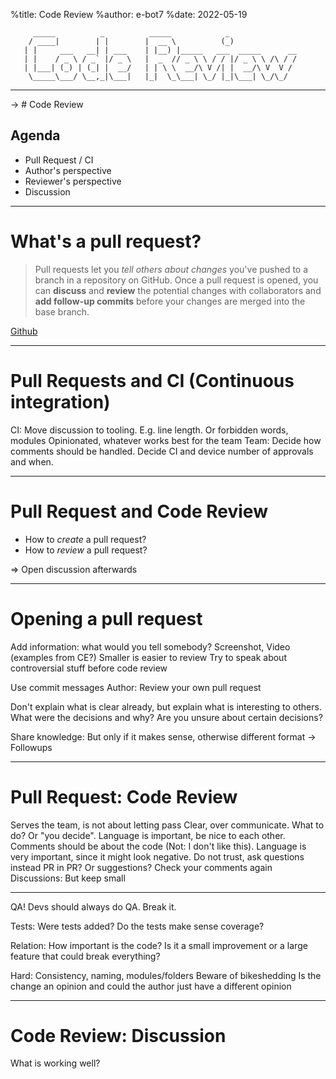 %title: Code Review
%author: e-bot7
%date: 2022-05-19

```
     _____          _          _____            _
    / ____|        | |        |  __ \          (_)
   | |     ___   __| | ___    | |__) |_____   ___  _____      __
   | |    / _ \ / _` |/ _ \   |  _  // _ \ \ / / |/ _ \ \ /\ / /
   | |___| (_) | (_| |  __/   | | \ \  __/\ V /| |  __/\ V  V /
    \_____\___/ \__,_|\___|   |_|  \_\___| \_/ |_|\___| \_/\_/

```

---

-> # Code Review

## Agenda

- Pull Request / CI
- Author's perspective
- Reviewer's perspective
- Discussion

---

# What's a pull request?

> Pull requests let you _tell others about changes_
> you've pushed to a branch in a repository on GitHub.
> Once a pull request is opened, you can **discuss** and
> **review** the potential changes with collaborators
> and **add follow-up commits** before your changes
> are merged into the base branch.

[Github](https://docs.github.com/pull-requests/collaborating-with-pull-requests)

---

# Pull Requests and CI (Continuous integration)

CI: Move discussion to tooling. E.g. line length.
Or forbidden words, modules
Opinionated, whatever works best for the team
Team: Decide how comments should be handled.
Decide CI and device number of approvals and when.

---

# Pull Request and Code Review

- How to _create_ a pull request?
- How to _review_ a pull request?

=> Open discussion afterwards

---

# Opening a pull request

Add information: what would you tell somebody?
Screenshot, Video (examples from CE?)
Smaller is easier to review
Try to speak about controversial stuff before code review

Use commit messages
Author: Review your own pull request

Don't explain what is clear already, but explain what is interesting to others.
What were the decisions and why? Are you unsure about certain decisions?

Share knowledge: But only if it makes sense,
otherwise different format -> Followups

---

# Pull Request: Code Review

Serves the team, is not about letting pass
Clear, over communicate. What to do? Or "you decide".
Language is important, be nice to each other.
Comments should be about the code (Not: I don't like this).
Language is very important, since it might look negative.
Do not trust, ask questions instead
PR in PR? Or suggestions?
Check your comments again
Discussions: But keep small

---

QA! Devs should always do QA. Break it.

Tests: Were tests added? Do the tests make sense coverage?

Relation: How important is the code?
Is it a small improvement or a large feature that could break everything?

Hard: Consistency, naming, modules/folders
Beware of bikeshedding
Is the change an opinion and could the author just have a different opinion

---

# Code Review: Discussion

What is working well?
